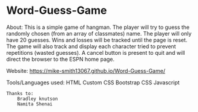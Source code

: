 # Word-Guess-Game

About:
    This is a simple game of hangman. 
    The player will try to guess the randomly chosen (from an array of classmates) name. 
    The player will only have 20 guesses.
    Wins and losses will be tracked until the page is reset.
    The game will also track and display each character tried to prevent repetitions (wasted guesses).
    A cancel button is present to quit and will direct the browser to the ESPN home page.

Website: 
    https://mike-smith13067.github.io/Word-Guess-Game/

Tools/Languages used:
    HTML
    Custom CSS
    Bootstrap CSS
    Javascript

    Thanks to:
        Bradley knutson
        Namita Shenai
